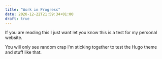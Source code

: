 ```yaml
---
title: "Work in Progress"
date: 2020-12-22T21:59:34+01:00
draft: true
---
```


If you are reading this I just want let you know this is a test for my personal website.

You will only see random crap I'm sticking together to test the Hugo theme and stuff like that.
